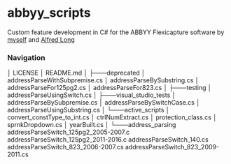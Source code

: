 # abbyy_scripts
Custom feature development in C# for the ABBYY Flexicapture software by [myself](https://github.com/jmarkman) and [Alfred Long](https://github.com/along88)

### Navigation
│   LICENSE
│   README.md
│
├───deprecated
│       addressParseWithSubpremise.cs
│       addressParseBySubstring.cs
│       addressParseFor125pg2.cs
│       addressParseFor823.cs
│
├───testing
│       addressParseUsingSwitch.cs
│
├───visual_studio_tests
│       addressParseBySubpremise.cs
│       addressParseBySwitchCase.cs
│       addressParseUsingSubstring.cs
│
└───active_scripts
    │   convert_constType_to_int.cs
    │   ctrlNumExtract.cs
    │   protection_class.cs
    │   sprnkDropdown.cs
    │   yearBuilt.cs
    │
    └───address_parsing
            addressParseSwitch_125pg2_2005-2007.c
            addressParseSwitch_125pg2_2011-2016.c
            addressParseSwitch_140.cs
            addressParseSwitch_823_2006-2007.cs
            addressParseSwitch_823_2009-2011.cs